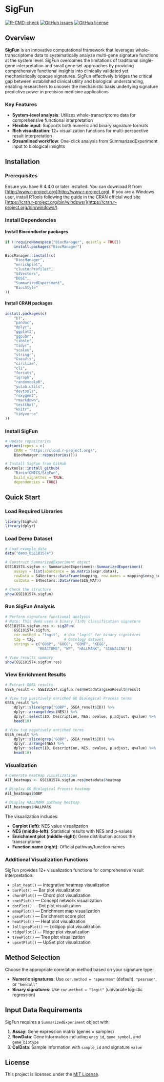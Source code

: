 # SigFun

[![R-CMD-check](https://github.com/BioinfOMICS/SigFun/workflows/R-CMD-check/badge.svg)](https://github.com/BioinfOMICS/SigFun/actions)
[![GitHub issues](https://img.shields.io/github/issues/BioinfOMICS/SigFun)](https://github.com/BioinfOMICS/SigFun/issues)
[![GitHub license](https://img.shields.io/github/license/BioinfOMICS/SigFun)](https://github.com/BioinfOMICS/SigFun/blob/main/LICENSE)

## Overview

**SigFun** is an innovative computational framework that leverages whole-transcriptome data to systematically analyze multi-gene signature functions at the system level. SigFun overcomes the limitations of traditional single-gene interpretation and small gene set approaches by providing comprehensive functional insights into clinically validated yet mechanistically opaque signatures. SigFun effectively bridges the critical gap between established clinical utility and biological understanding, enabling researchers to uncover the mechanistic basis underlying signature predictive power in precision medicine applications.

### Key Features

- **System-level analysis**: Utilizes whole-transcriptome data for comprehensive functional interpretation
- **Flexible input**: Supports both numeric and binary signature formats
- **Rich visualization**: 12+ visualization functions for multi-perspective result interpretation
- **Streamlined workflow**: One-click analysis from SummarizedExperiment input to biological insights

## Installation

### Prerequisites

Ensure you have R 4.4.0 or later installed. You can download R from [http://www.r-project.org](http://www.r-project.org).
If you are a Windows user, install RTools following the guide in the CRAN official wed site [https://cran.r-project.org/bin/windows/](https://cran.r-project.org/bin/windows/).

### Install Dependencies

#### Install Bioconductor packages

```r
if (!requireNamespace("BiocManager", quietly = TRUE))
    install.packages("BiocManager")

BiocManager::install(c(
    "BiocManager",
    "enrichplot", 
    "clusterProfiler",
    "S4Vectors",
    "DOSE",
    "SummarizedExperiment",
    "BiocStyle"
))
```

#### Install CRAN packages

```r
install.packages(c(
    "DT",
    "pandoc",
    "dplyr",
    "ggplot2", 
    "ggpubr",
    "tibble",
    "tidyr",
    "scales",
    "stringr",
    "GseaVis",
    "circlize",
    "cli",
    "forcats",
    "igraph",
    "randomcoloR",
    "yulab.utils",
    "devtools",
    "roxygen2",
    "rmarkdown",
    "testthat",
    "knitr",
    "tidyverse"
))
```

### Install SigFun

```r
# Update repositories
options(repos = c(
    CRAN = "https://cloud.r-project.org/",
    BiocManager::repositories()))

# Install SigFun from GitHub
devtools::install_github(
    "BioinfOMICS/SigFun", 
    build_vignettes = TRUE, 
    dependencies = TRUE)
```

## Quick Start

### Load Required Libraries

```r
library(SigFun)
library(dplyr)
```

### Load Demo Dataset

```r
# Load example data
data("demo_GSE181574")

# Construct SummarizedExperiment object
GSE181574.sigfun <- SummarizedExperiment::SummarizedExperiment(
    assays = list(abundance = as.matrix(expr.data)),
    rowData = S4Vectors::DataFrame(mapping, row.names = mapping$ensg_id),
    colData = S4Vectors::DataFrame(SIG_MAT))

# Check the structure
show(GSE181574.sigfun)
```

### Run SigFun Analysis

```r
# Perform signature functional analysis
# Note: This demo uses a binary (1/0) classification signature
GSE181574.sigfun.res <- sig2Fun(
    GSE181574.sigfun,
    cor.method = "logit",  # Use "logit" for binary signatures
    t2g = t2g,             # Ontology dataset
    strings = c("GOBP", "GOCC", "GOMF", "KEGG", 
               "REACTOME", "WP", "HALLMARK", "SIGNALING"))

# View results summary
show(GSE181574.sigfun.res)
```

### View Enrichment Results

```r
# Extract GSEA results
GSEA_result <- GSE181574.sigfun.res@metadata$gseaResult@result

# View top positively enriched GO Biological Process terms
GSEA_result %>% 
    dplyr::slice(grep("GOBP", GSEA_result$ID)) %>%
    dplyr::arrange(desc(NES)) %>%
    dplyr::select(ID, Description, NES, pvalue, p.adjust, qvalue) %>%
    head(10)

# View top negatively enriched terms  
GSEA_result %>% 
    dplyr::slice(grep("GOBP", GSEA_result$ID)) %>%
    dplyr::arrange(NES) %>%
    dplyr::select(ID, Description, NES, pvalue, p.adjust, qvalue) %>%
    head(10)
```

### Visualization

```r
# Generate heatmap visualizations
All_heatmaps <- GSE181574.sigfun.res@metadata$heatmap

# Display GO Biological Process heatmap
All_heatmaps$GOBP

# Display HALLMARK pathway heatmap  
All_heatmaps$HALLMARK
```

The visualization includes:
- **Carplot (left)**: NES value visualization
- **NES (middle-left)**: Statistical results with NES and p-values
- **Enrichment plot (middle-right)**: Gene distribution across the transcriptome
- **Function name (right)**: Official pathway/function names

### Additional Visualization Functions

SigFun provides 12+ visualization functions for comprehensive result interpretation:

- `plot_heat()` — Integrative heatmap visualization
- `barPlot()` — Bar plot visualization  
- `chordPlot()` — Chord plot visualization
- `cnetPlot()` — Concept network visualization
- `dotPlot()` — Dot plot visualization
- `emapPlot()` — Enrichment map visualization
- `gseaPlot()` — Enrichment score plot
- `heatPlot()` — Heat plot visualization
- `lollipopPlot()` — Lollipop plot visualization
- `ridgePlot()` — Ridge plot visualization
- `treePlot()` — Tree plot visualization
- `upsetPlot()` — UpSet plot visualization

## Method Selection

Choose the appropriate correlation method based on your signature type:

- **Numeric signatures**: Use `cor.method = "spearman"` (default), `"pearson"`, or `"kendall"`
- **Binary signatures**: Use `cor.method = "logit"` (univariate logistic regression)

## Input Data Requirements

SigFun requires a `SummarizedExperiment` object with:

1. **Assay**: Gene expression matrix (genes × samples)
2. **RowData**: Gene information including `ensg_id`, `gene_symbol`, and `gene_biotype`
3. **ColData**: Sample information with `sample_id` and signature `value`

## License

This project is licensed under the [MIT License](LICENSE).
